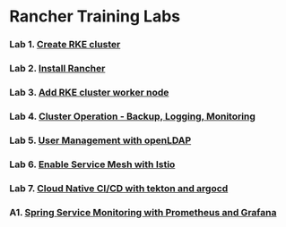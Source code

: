 # Rancher Training Labs


### Lab 1. [Create RKE cluster](Lab1-create-rke-cluster.md)
### Lab 2. [Install Rancher](Lab2-install-rancher-ha.md)
### Lab 3. [Add RKE cluster worker node](Lab3-add-rke-cluster-node.md)
### Lab 4. [Cluster Operation - Backup, Logging, Monitoring](Lab4-cluster-operation.md)
### Lab 5. [User Management with openLDAP](Lab5-user-management-openldap.md)
### Lab 6. [Enable Service Mesh with Istio](Lab6-service-mesh-with-istio.md)
### Lab 7. [Cloud Native CI/CD with tekton and argocd](Lab7-cloud-native-cicd-with-tekton-argocd.md)
### A1. [Spring Service Monitoring with Prometheus and Grafana](A1-spring-monitoring-with-prometheus-grafana.md)
